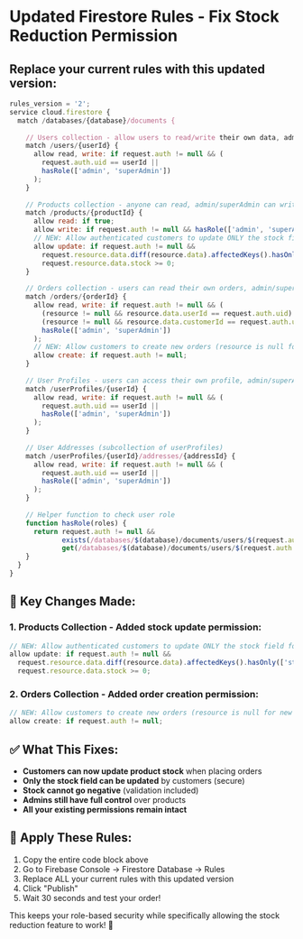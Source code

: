 # Updated Firestore Rules - Fix Stock Reduction Permission

## Replace your current rules with this updated version:

```javascript
rules_version = '2';
service cloud.firestore {
  match /databases/{database}/documents {
    
    // Users collection - allow users to read/write their own data, admin/superAdmin can read/write all
    match /users/{userId} {
      allow read, write: if request.auth != null && (
        request.auth.uid == userId || 
        hasRole(['admin', 'superAdmin'])
      );
    }
    
    // Products collection - anyone can read, admin/superAdmin can write, customers can update stock only
    match /products/{productId} {
      allow read: if true;
      allow write: if request.auth != null && hasRole(['admin', 'superAdmin']);
      // NEW: Allow authenticated customers to update ONLY the stock field for order processing
      allow update: if request.auth != null && 
        request.resource.data.diff(resource.data).affectedKeys().hasOnly(['stock']) &&
        request.resource.data.stock >= 0;
    }
    
    // Orders collection - users can read their own orders, admin/superAdmin can read/write all
    match /orders/{orderId} {
      allow read, write: if request.auth != null && (
        (resource != null && resource.data.userId == request.auth.uid) ||
        (resource != null && resource.data.customerId == request.auth.uid) ||
        hasRole(['admin', 'superAdmin'])
      );
      // NEW: Allow customers to create new orders (resource is null for new documents)
      allow create: if request.auth != null;
    }
    
    // User Profiles - users can access their own profile, admin/superAdmin can access all
    match /userProfiles/{userId} {
      allow read, write: if request.auth != null && (
        request.auth.uid == userId ||
        hasRole(['admin', 'superAdmin'])
      );
    }
    
    // User Addresses (subcollection of userProfiles)
    match /userProfiles/{userId}/addresses/{addressId} {
      allow read, write: if request.auth != null && (
        request.auth.uid == userId ||
        hasRole(['admin', 'superAdmin'])
      );
    }
    
    // Helper function to check user role
    function hasRole(roles) {
      return request.auth != null && 
             exists(/databases/$(database)/documents/users/$(request.auth.uid)) &&
             get(/databases/$(database)/documents/users/$(request.auth.uid)).data.role in roles;
    }
  }
}
```

## 🔑 Key Changes Made:

### 1. **Products Collection** - Added stock update permission:
```javascript
// NEW: Allow authenticated customers to update ONLY the stock field for order processing
allow update: if request.auth != null && 
  request.resource.data.diff(resource.data).affectedKeys().hasOnly(['stock']) &&
  request.resource.data.stock >= 0;
```

### 2. **Orders Collection** - Added order creation permission:
```javascript
// NEW: Allow customers to create new orders (resource is null for new documents)
allow create: if request.auth != null;
```

## ✅ What This Fixes:

- **Customers can now update product stock** when placing orders
- **Only the stock field can be updated** by customers (secure)
- **Stock cannot go negative** (validation included)
- **Admins still have full control** over products
- **All your existing permissions remain intact**

## 🚀 Apply These Rules:

1. Copy the entire code block above
2. Go to Firebase Console → Firestore Database → Rules  
3. Replace ALL your current rules with this updated version
4. Click "Publish"
5. Wait 30 seconds and test your order!

This keeps your role-based security while specifically allowing the stock reduction feature to work! 🎯